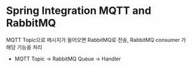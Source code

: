 Spring Integration MQTT and RabbitMQ
=======================================

MQTT Topic으로 메시지가 들어오면 RabbitMQ로 전송, RabbitMQ consumer 가 해당 기능을 처리   
- MQTT Topic -> RabbitMQ Queue -> Handler


##




